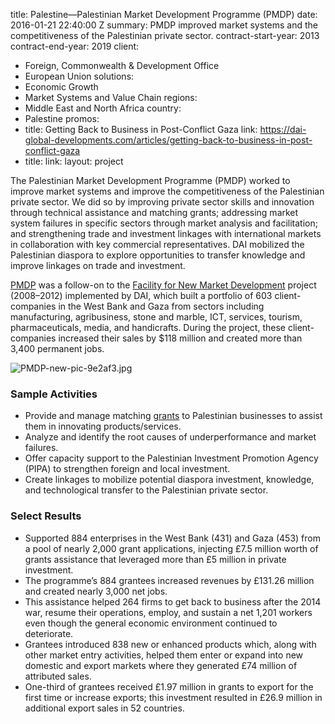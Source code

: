 
title: Palestine—Palestinian Market Development Programme (PMDP)
date: 2016-01-21 22:40:00 Z
summary: PMDP improved market systems and the competitiveness of the Palestinian private
  sector.
contract-start-year: 2013
contract-end-year: 2019
client:
- Foreign, Commonwealth & Development Office
- European Union
solutions:
- Economic Growth
- Market Systems and Value Chain
regions:
- Middle East and North Africa
country:
- Palestine
promos:
- title: Getting Back to Business in Post-Conflict Gaza
  link: https://dai-global-developments.com/articles/getting-back-to-business-in-post-conflict-gaza
- title:
  link:
layout: project


The Palestinian Market Development Programme (PMDP) worked to improve market systems and improve the competitiveness of the Palestinian private sector. We did so by improving private sector skills and innovation through technical assistance and matching grants; addressing market system failures in specific sectors through market analysis and facilitation; and strengthening trade and investment linkages with international markets in collaboration with key commercial representatives. DAI mobilized the Palestinian diaspora to explore opportunities to transfer knowledge and improve linkages on trade and investment.

[PMDP](https://beamexchange.org/resources/1075/) was a follow-on to the [Facility for New Market Development](/our-work/projects/palestine%E2%80%94facility-new-market-development-fnmd) project (2008–2012) implemented by DAI, which built a portfolio of 603 client-companies in the West Bank and Gaza from sectors including manufacturing, agribusiness, stone and marble, ICT, services, tourism, pharmaceuticals, media, and handicrafts. During the project, these client-companies increased their sales by $118 million and created more than 3,400 permanent jobs.

![PMDP-new-pic-9e2af3.jpg](/uploads/PMDP-new-pic-9e2af3.jpg)

### Sample Activities

* Provide and manage matching [grants](http://pmdp.ps/page.php?id=edcy3804Yedc) to Palestinian businesses to assist them in innovating products/services.
* Analyze and identify the root causes of underperformance and market failures.
* Offer capacity support to the Palestinian Investment Promotion Agency (PIPA) to strengthen foreign and local investment.
* Create linkages to mobilize potential diaspora investment, knowledge, and technological transfer to the Palestinian private sector.

### Select Results

* Supported 884 enterprises in the West Bank (431) and Gaza (453) from a pool of nearly 2,000 grant applications, injecting £7.5 million worth of grants assistance that leveraged more than £5 million in private investment.
* The programme’s 884 grantees increased revenues by £131.26 million and created nearly 3,000 net jobs.
* This assistance helped 264 firms to get back to business after the 2014 war, resume their operations, employ, and sustain a net 1,201 workers even though the general economic environment continued to deteriorate.
* Grantees introduced 838 new or enhanced products which, along with other market entry activities, helped them enter or expand into new domestic and export markets where they generated £74 million of attributed sales.
* One-third of grantees received £1.97 million in grants to export for the first time or increase exports; this investment resulted in £26.9 million in additional export sales in 52 countries.
